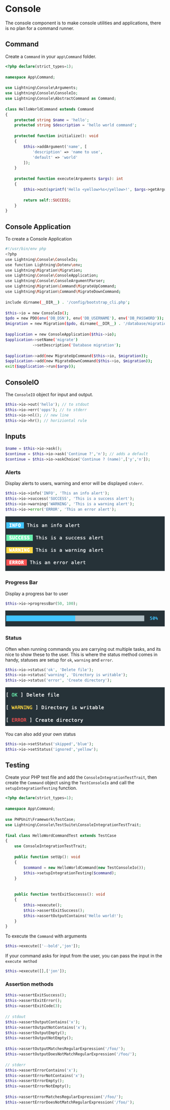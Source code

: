 # Console

The console component is to make console utilities and applications, there is no plan for a command runner.

## Command

Create a `Command` in your `app\Command` folder.

```php
<?php declare(strict_types=1);

namespace App\Command;

use Lightning\Console\Arguments;
use Lightning\Console\ConsoleIo;
use Lightning\Console\AbstractCommand as Command;

class HelloWorldCommand extends Command
{
    protected string $name = 'hello';
    protected string $description = 'hello world command';

    protected function initialize(): void
    {
        $this->addArgument('name', [
            'description' => 'name to use',
            'default' => 'world'
        ]);
    }

    protected function execute(Arguments $args): int
    {
        $this->out(sprintf('Hello <yellow>%s</yellow>!', $args->getArgument('name')));

        return self::SUCCESS;
    }
}
```


## Console Application


To create a Console Application 

```bash
#!/usr/bin/env php
<?php
use Lightning\Console\ConsoleIo;
use function Lightning\Dotenv\env;
use Lightning\Migration\Migration;
use Lightning\Console\ConsoleApplication;
use Lightning\Console\ConsoleArgumentParser;
use Lightning\Migration\Command\MigrateUpCommand;
use Lightning\Migration\Command\MigrateDownCommand;

include dirname(__DIR__) . '/config/bootstrap_cli.php';

$this->io = new ConsoleIo();
$pdo = new PDO(env('DB_DSN'), env('DB_USERNAME'), env('DB_PASSWORD'));
$migration = new Migration($pdo, dirname(__DIR__) . '/database/migrations');

$application = new ConsoleApplication($this->io);
$application->setName('migrate')
            ->setDescription('Database migration');
            
$application->add(new MigrateUpCommand($this->io, $migration));
$application->add(new MigrateDownCommand($this->io, $migration));
exit($application->run($argv));
```

## ConsoleIO

The `ConsoleIO` object for input and output.


```php
$this->io->out('hello'); // to stdout
$this->io->err('opps'); // to stderr
$this->io->nl(); // new line
$this->io->hr(); // horiziontal rule
```

## Inputs

```php
$name = $this->io->ask();
$continue = $this->io->ask('Continue ?','n'); // adds a default 
$continue = $this->io->askChoice('Continue ? (name)',['y','n']); 
```

### Alerts

Display alerts to users, warning and error will be displayed `stderr`.

```php
$this->io->info('INFO', 'This an info alert');
$this->io->success('SUCCESS', 'This is a success alert');
$this->io->warning('WARNING', 'This is a warning alert');
$this->io->error('ERROR', 'This an error alert');
```
![Console Alerts](img/console_alerts.png)


### Progress Bar

Display a progress bar to user

```php
$this->io->progressBar(50, 100);
```

![Console Alerts](img/console_progress.png)


### Status

Often when running commands you are carrying out multiple tasks, and its nice to show these to the user. This
is where the status method comes in handy, statuses are setup for `ok`, `warning` and `error`.

```php
$this->io->status('ok', 'Delete file');
$this->io->status('warning', 'Directory is writable');
$this->io->status('error', 'Create directory');
```

![Console Status](img/console_status.png)

You can also add your own status

```php
$this->io->setStatus('skipped','blue');
$this->io->setStatus('ignored','yellow');
```


## Testing

Create your PHP test file and add the `ConsoleIntegrationTestTrait`, then create the `Command` object using the `TestConsoleIo` and call the `setupIntegrationTesting` function.


```php
<?php declare(strict_types=1);

namespace App\Command;

use PHPUnit\Framework\TestCase;
use Lightning\Console\TestSuite\ConsoleIntegrationTestTrait;

final class HelloWordCommandTest extends TestCase
{
    use ConsoleIntegrationTestTrait;

    public function setUp(): void 
    {
        $command = new HelloWorldCommand(new TestConsoleIo());
        $this->setupIntegrationTesting($command);
    }


    public function testExitSuccesss(): void
    {
        $this->execute();
        $this->assertExitSuccess();
        $this->assertOutputContains('Hello world!');
    }
}
```

To execute the `Command` with arguments

```php
$this->execute(['--bold','jon']);
```

If your command asks for input from the user, you can pass the input in the `execute method`

```php
$this->execute([],['jon']);
```

### Assertion methods

```php
$this->assertExitSuccess();
$this->assertExitError();
$this->assertExitCode(3);

// stdout
$this->assertOutputContains('x');
$this->assertOutputNotContains('x');
$this->assertOutputEmpty();
$this->assertOutputNotEmpty();

$this->assertOutputMatchesRegularExpression('/foo/');
$this->assertOutputDoesNotMatchRegularExpression('/foo/');

// stderr
$this->assertErrorContains('x');
$this->assertErrorNotContains('x');
$this->assertErrorEmpty();
$this->assertErrorNotEmpty();

$this->assertErrorMatchesRegularExpression('/foo/');
$this->assertErrorDoesNotMatchRegularExpression('/foo/');
```